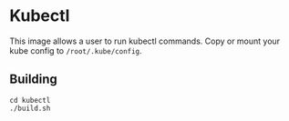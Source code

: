 # Kubectl

This image allows a user to run kubectl commands. Copy or mount your kube config to `/root/.kube/config`.

## Building

    cd kubectl
    ./build.sh
